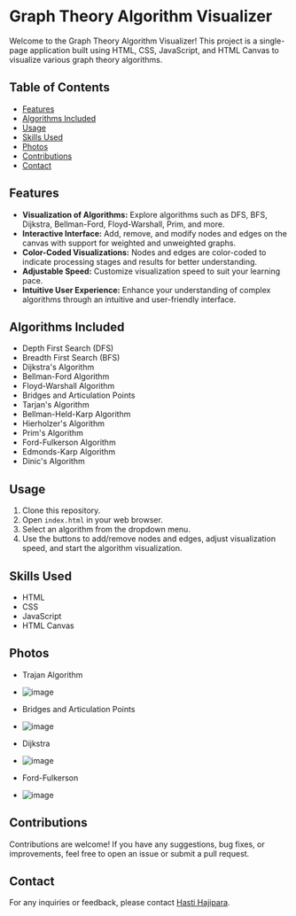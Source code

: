 # Graph Theory Algorithm Visualizer

Welcome to the Graph Theory Algorithm Visualizer! This project is a single-page application built using HTML, CSS, JavaScript, and HTML Canvas to visualize various graph theory algorithms. 

## Table of Contents

- [Features](#features)
- [Algorithms Included](#algorithms-included)
- [Usage](#usage)
- [Skills Used](#skills-used)
- [Photos](#photos)
- [Contributions](#contributions)
- [Contact](#contact)

## Features

- **Visualization of Algorithms:** Explore algorithms such as DFS, BFS, Dijkstra, Bellman-Ford, Floyd-Warshall, Prim, and more.
- **Interactive Interface:** Add, remove, and modify nodes and edges on the canvas with support for weighted and unweighted graphs.
- **Color-Coded Visualizations:** Nodes and edges are color-coded to indicate processing stages and results for better understanding.
- **Adjustable Speed:** Customize visualization speed to suit your learning pace.
- **Intuitive User Experience:** Enhance your understanding of complex algorithms through an intuitive and user-friendly interface.

## Algorithms Included

- Depth First Search (DFS)
- Breadth First Search (BFS)
- Dijkstra's Algorithm
- Bellman-Ford Algorithm
- Floyd-Warshall Algorithm
- Bridges and Articulation Points
- Tarjan's Algorithm
- Bellman-Held-Karp Algorithm
- Hierholzer's Algorithm
- Prim's Algorithm
- Ford-Fulkerson Algorithm
- Edmonds-Karp Algorithm
- Dinic's Algorithm

## Usage

1. Clone this repository.
2. Open `index.html` in your web browser.
3. Select an algorithm from the dropdown menu.
4. Use the buttons to add/remove nodes and edges, adjust visualization speed, and start the algorithm visualization.

## Skills Used

- HTML
- CSS
- JavaScript
- HTML Canvas

## Photos

-	Trajan Algorithm
- ![image](https://github.com/Hasti522004/Graph-Theory-Algorithm-Visualizer/assets/93071222/d66e1a55-ffd6-4008-962f-9c46dee4ffd7)

- Bridges and Articulation Points
- ![image](https://github.com/Hasti522004/Graph-Theory-Algorithm-Visualizer/assets/93071222/a632158a-2f89-4250-8743-8d2bd1e5656a)

- Dijkstra
- ![image](https://github.com/Hasti522004/Graph-Theory-Algorithm-Visualizer/assets/93071222/2a15c7a9-eb7e-41cf-88be-9e022445b33c)

- Ford-Fulkerson
- ![image](https://github.com/Hasti522004/Graph-Theory-Algorithm-Visualizer/assets/93071222/697ae106-bc3e-4bf0-9b83-944037534564)

## Contributions

Contributions are welcome! If you have any suggestions, bug fixes, or improvements, feel free to open an issue or submit a pull request.

## Contact

For any inquiries or feedback, please contact [Hasti Hajipara](mailto:hasti.hajipara@email.com).
